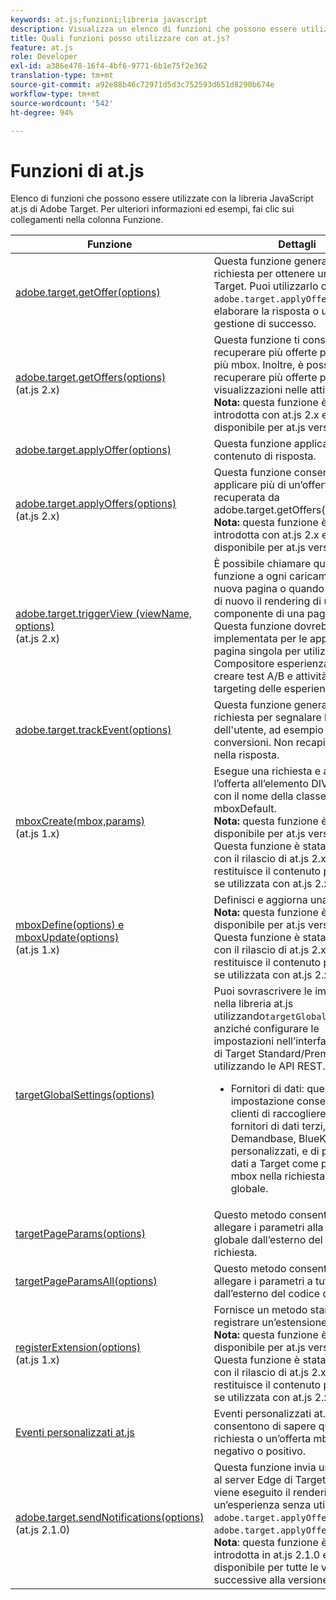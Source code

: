 ```yaml
---
keywords: at.js;funzioni;libreria javascript
description: Visualizza un elenco di funzioni che possono essere utilizzate con le versioni 1.x e 2.x della libreria JavaScript at.js in Adobe Target.
title: Quali funzioni posso utilizzare con at.js?
feature: at.js
role: Developer
exl-id: a386e478-16f4-4bf6-9771-6b1e75f2e362
translation-type: tm+mt
source-git-commit: a92e88b46c72971d5d3c752593d651d8290b674e
workflow-type: tm+mt
source-wordcount: '542'
ht-degree: 94%

---
```


# Funzioni di at.js

Elenco di funzioni che possono essere utilizzate con la libreria JavaScript at.js di Adobe Target. Per ulteriori informazioni ed esempi, fai clic sui collegamenti nella colonna Funzione.

| Funzione | Dettagli |
| --- | --- | 
| [adobe.target.getOffer(options)](/help/c-implementing-target/c-implementing-target-for-client-side-web/adobe-target-getoffer.md) | Questa funzione genera una richiesta per ottenere un’offerta di Target. Puoi utilizzarlo con `adobe.target.applyOffer()` per elaborare la risposta o usare la tua gestione di successo. |
| [adobe.target.getOffers(options)](/help/c-implementing-target/c-implementing-target-for-client-side-web/adobe-target-getoffers-atjs-2.md)<br>(at.js 2.x) | Questa funzione ti consente di recuperare più offerte passando più mbox. Inoltre, è possibile recuperare più offerte per tutte le visualizzazioni nelle attività attive.<br>**Nota:** questa funzione è stata introdotta con at.js 2.x e non è disponibile per at.js versione 1.*x*. |
| [adobe.target.applyOffer(options)](/help/c-implementing-target/c-implementing-target-for-client-side-web/adobe-target-applyoffer.md) | Questa funzione applica il contenuto di risposta. |
| [adobe.target.applyOffers(options)](/help/c-implementing-target/c-implementing-target-for-client-side-web/adobe-target-applyoffers-atjs-2.md)<br>(at.js 2.x) | Questa funzione consente di applicare più di un’offerta recuperata da adobe.target.getOffers().<br>**Nota:** questa funzione è stata introdotta con at.js 2.x e non è disponibile per at.js versione 1.*x*. |
| [adobe.target.triggerView (viewName, options)](/help/c-implementing-target/c-implementing-target-for-client-side-web/adobe-target-triggerview-atjs-2.md)<br>(at.js 2.x) | È possibile chiamare questa funzione a ogni caricamento di una nuova pagina o quando si esegue di nuovo il rendering di un componente di una pagina.<br> Questa funzione dovrebbe essere implementata per le applicazioni a pagina singola per utilizzare il Compositore esperienza visiva per creare test A/B e attività di targeting delle esperienze (XT). |
| [adobe.target.trackEvent(options)](/help/c-implementing-target/c-implementing-target-for-client-side-web/adobe-target-trackevent.md) | Questa funzione genera una richiesta per segnalare le azioni dell&#39;utente, ad esempio clic e conversioni. Non recapita le attività nella risposta. |
| [mboxCreate(mbox,params)](/help/c-implementing-target/c-implementing-target-for-client-side-web/mboxcreate-atjs.md)<br>(at.js 1.x) | Esegue una richiesta e applica l’offerta all’elemento DIV più vicino con il nome della classe mboxDefault.<br>**Nota:** questa funzione è disponibile per at.js versione 1.*x*. Questa funzione è stata rimossa con il rilascio di at.js 2.x e restituisce il contenuto predefinito se utilizzata con at.js 2.x. |
| [mboxDefine(options) e mboxUpdate(options)](/help/c-implementing-target/c-implementing-target-for-client-side-web/mboxdefine-mboxupdate-atjs-1x.md)<br>(at.js 1.x) | Definisci e aggiorna una mbox.<br>**Nota:** questa funzione è disponibile per at.js versione 1.*x*. Questa funzione è stata rimossa con il rilascio di at.js 2.x e restituisce il contenuto predefinito se utilizzata con at.js 2.x. |
| [targetGlobalSettings(options)](/help/c-implementing-target/c-implementing-target-for-client-side-web/targetgobalsettings.md) | Puoi sovrascrivere le impostazioni nella libreria at.js utilizzando`targetGlobalSettings()`, anziché configurare le impostazioni nell’interfaccia utente di Target Standard/Premium o utilizzando le API REST.<ul><li>Fornitori di dati: questa impostazione consente ai clienti di raccogliere dati da fornitori di dati terzi, come Demandbase, BlueKai e servizi personalizzati, e di passare i dati a Target come parametri mbox nella richiesta mbox globale.</li></ul> |
| [targetPageParams(options)](/help/c-implementing-target/c-implementing-target-for-client-side-web/targetpageparams.md) | Questo metodo consente di allegare i parametri alla mbox globale dall’esterno del codice di richiesta. |
| [targetPageParamsAll(options)](/help/c-implementing-target/c-implementing-target-for-client-side-web/targetpageparamsall.md) | Questo metodo consente di allegare i parametri a tutte le mbox dall’esterno del codice di richiesta. |
| [registerExtension(options)](/help/c-implementing-target/c-implementing-target-for-client-side-web/registerextension-atjs-1x.md)<br>(at.js 1.x) | Fornisce un metodo standard per registrare un’estensione specifica.<br>**Nota:** questa funzione è disponibile per at.js versione 1.*x*. Questa funzione è stata rimossa con il rilascio di at.js 2.x e restituisce il contenuto predefinito se utilizzata con at.js 2.x. |
| [Eventi personalizzati at.js](/help/c-implementing-target/c-implementing-target-for-client-side-web/atjs-custom-events.md) | Eventi personalizzati at.js consentono di sapere quando una richiesta o un’offerta mbox ha esito negativo o positivo. |
| [adobe.target.sendNotifications(options)](/help/c-implementing-target/c-implementing-target-for-client-side-web/adobe.target.sendnotifications-atjs-21.md)<br>(at.js 2.1.0) | Questa funzione invia una notifica al server Edge di Target quando viene eseguito il rendering di un’esperienza senza utilizzare `adobe.target.applyOffer()` o `adobe.target.applyOffers()`.<br>**Nota**: questa funzione è stata introdotta in at.js 2.1.0 e sarà disponibile per tutte le versioni successive alla versione 2.1.0. |
